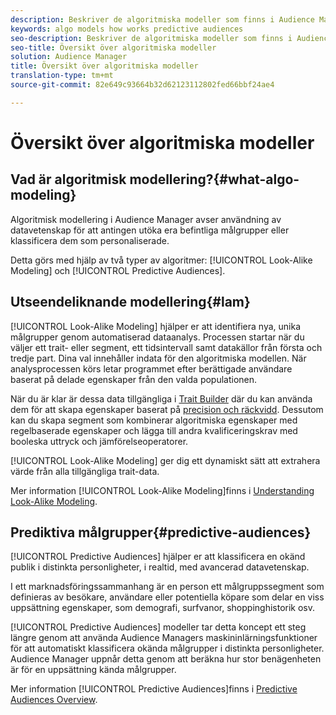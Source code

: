 ```yaml
---
description: Beskriver de algoritmiska modeller som finns i Audience Manager.
keywords: algo models how works predictive audiences
seo-description: Beskriver de algoritmiska modeller som finns i Audience Manager.
seo-title: Översikt över algoritmiska modeller
solution: Audience Manager
title: Översikt över algoritmiska modeller
translation-type: tm+mt
source-git-commit: 82e649c93664b32d62123112802fed66bbf24ae4

---
```



# Översikt över algoritmiska modeller

## Vad är algoritmisk modellering?{#what-algo-modeling}

Algoritmisk modellering i Audience Manager avser användning av datavetenskap för att antingen utöka era befintliga målgrupper eller klassificera dem som personaliserade.

Detta görs med hjälp av två typer av algoritmer: [!UICONTROL Look-Alike Modeling] och [!UICONTROL Predictive Audiences].

## Utseendeliknande modellering{#lam}

[!UICONTROL Look-Alike Modeling] hjälper er att identifiera nya, unika målgrupper genom automatiserad dataanalys. Processen startar när du väljer ett trait- eller segment, ett tidsintervall samt datakällor från första och tredje part. Dina val innehåller indata för den algoritmiska modellen. När analysprocessen körs letar programmet efter berättigade användare baserat på delade egenskaper från den valda populationen.

När du är klar är dessa data tillgängliga i [Trait Builder](../../features/traits/about-trait-builder.md) där du kan använda dem för att skapa egenskaper baserat på [precision och räckvidd](../../features/traits/trait-accuracy-reach.md). Dessutom kan du skapa segment som kombinerar algoritmiska egenskaper med regelbaserade egenskaper och lägga till andra kvalificeringskrav med booleska uttryck och jämförelseoperatorer.

[!UICONTROL Look-Alike Modeling] ger dig ett dynamiskt sätt att extrahera värde från alla tillgängliga trait-data.

Mer information [!UICONTROL Look-Alike Modeling]finns i [Understanding Look-Alike Modeling](understanding-models.md).

## Prediktiva målgrupper{#predictive-audiences}

[!UICONTROL Predictive Audiences] hjälper er att klassificera en okänd publik i distinkta personligheter, i realtid, med avancerad datavetenskap.

I ett marknadsföringssammanhang är en person ett målgruppssegment som definieras av besökare, användare eller potentiella köpare som delar en viss uppsättning egenskaper, som demografi, surfvanor, shoppinghistorik osv.

[!UICONTROL Predictive Audiences] modeller tar detta koncept ett steg längre genom att använda Audience Managers maskininlärningsfunktioner för att automatiskt klassificera okända målgrupper i distinkta personligheter. Audience Manager uppnår detta genom att beräkna hur stor benägenheten är för en uppsättning kända målgrupper.

Mer information [!UICONTROL Predictive Audiences]finns i [Predictive Audiences Overview](predictive-audiences.md).
